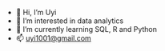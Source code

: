 - 👋 Hi, I’m Uyi
- 👀 I’m interested in data analytics
- 🌱 I’m currently learning SQL, R and Python
- 📫 uyi1001@gmail.com

<!---
uyi1001/uyi1001 is a ✨ special ✨ repository because its `README.md` (this file) appears on your GitHub profile.
You can click the Preview link to take a look at your changes.
--->
